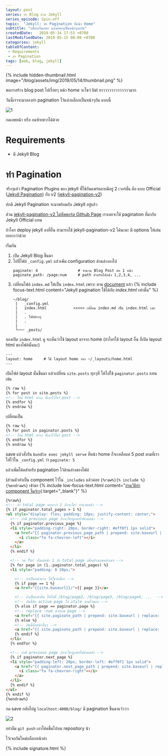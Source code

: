 ```yaml
---
layout: post 
series: ทำ Blog ด้วย Jekyll
series_episode: Spin-off
topic:  "Jekyll: ทำ Pagination ที่หน้า Home"
subtitle: "บล็อกเริ่มเยอะ แบ่งย่อยๆเป็นหน้าๆละกัน"
createdDate:   2019-05-14 17:53 +0700
lastModifiedDate: 2019-05-15 00:09 +0700
categories: jekyll
tableOfContent:
 - Requirements
 - ทำ Pagination
tags: [web, blog, jekyll]
---
```


{% include hidden-thumbnail.html image="/blog/assets/img/2019/05/14/thumbnail.png" %}

พอเราสร้าง blog post ไปเรื่อยๆ หน้า home จะโชว์ list ยาวววววววววววววมาก

วันนี้เราจะมาลองทำ pagination ไว้แบ่งบล็อกเป็นหน้าๆกัน แบบนี้ 

![1](/blog/assets/img/2019/05/14/1.png)

กดเลขหน้า หรือ กดซ้ายขวาได้ด้วย

# Requirements

- มี Jekyll Blog

# ทำ Pagination

จริงๆแล้ว Pagination Plugins ของ jekyll ที่ใช้กันแพร่หลายมีอยู่ 2 เวอร์ชั่น คือ แบบ Official ([Jekyll Pagination](https://jekyllrb.com/docs/pagination/)) กับ v2 ([jekyll-pagination-v2](https://github.com/sverrirs/jekyll-paginate-v2))

ปกติ Jekyll Pagination จะมาพร้อมกับ Jekyll อยู่แล้ว 

ส่วน <u>jekyll-pagination-v2 ไม่ซัพพอร์ต Github Page</u> เราเลยจะใช้ pagination ที่มากับ Jekyll Official แทน

ถ้าใคร deploy jekyll ลงที่อื่น สามารถใช้ jekyll-pagination-v2 ได้นะคะ มี options ให้เล่นเยอะกว่าด้วย

เริ่มกัน

1. เปิด Jekyll Blog ขึ้นมา
2. ไปที่ไฟล์ `_config.yml` แล้วเพิ่ม configuration ด้านล่างลงไป
   ```
   paginate: 4                  # จำนวน Blog Post ต่อ 1 หน้า
   paginate_path: /page:num     # path สำหรับไปหน้า 1,2,3,4, ...
   ```
3. เปลี่ยนไฟล์ `index.md` ให้เป็น `index.html` เพราะ ตาม [document](https://jekyllrb.com/docs/pagination/) แล้ว {% include focus-text.html content="Jekyll pagination ใช้ได้กับ <em>index.html</em> เท่านั้น" %} 
   ```
   ~/blog/
    |   _config.yml   
    |   index.html            <<<<< เปลี่ยน index.md เป็น index.html เลย            
    |   .          
    |   . ไฟล์ต่างๆ  
    |   .                       
    |
    └─── _posts/
    ```

ลองเปิด `index.html` ดู จะเห็นว่าใช้ layout มาจาก home (ถ้าใครใช้ layout อื่น ก็เปิด layout html ของไฟล์นั้นนะ)
```html
---
layout: home     # ใช้ layout home จาก ~/_layouts/home.html
---
```

เปิดไฟล์ layout นั้นขึ้นมา แล้วเปลี่ยน `site.posts` ทุกๆที่ ให้ไปใช้ `paginator.posts` แทน เช่น

```html
{% raw %}
{% for post in site.posts %}
<!-- โค้ด html ต่างๆ ที่เอาไว้โชว์ post -->
{% endfor %}
{% endraw %}
```

เปลี่ยนเป็น

```html
{% raw %}
{% for post in paginator.posts %}
<!-- โค้ด html ต่างๆ ที่เอาไว้โชว์ post -->
{% endfor %}
{% endraw %}
```

save แล้วสั่งรัน `bundle exec jekyll serve` ที่หน้า home ก็จะเหลือแค่ 5 post ตามที่เราใส่ไว้ใน `_config.yml` ว่า `paginate: 5`

แล้วเพิ่มโค้ดสำหรับ pagination ไว้ด้านล่างของไฟล์

(ส่วนตัวทำเป็น component ไว้ใน `_includes` แล้วค่อย `{%raw%}{% include %}{%endraw%}` เข้ามา {% include low-focus-text.html content="[อ่านวิธีทำ component จิ้มจ้าา](/blog/jekyll/2019/05/10/jekyll-includes.html){:target=\"_blank\"}" %} 

```html
{%raw%}
<!-- ถ้า total page มากกว่า 1 ถึงจะโชว์ จำนวนหน้า -->
{% if paginator.total_pages > 1 %}
<ul style="display: flex; padding: 10px; justify-content: center;">
  <!-- ถ้ามี previous page ถึงจะโชว์ลูกศรไปด้านหน้า -->
  {% if paginator.previous_page %}
  <li style="padding-right: 20px; border-right: #eff0f1 1px solid">
    <a href="{{ paginator.previous_page_path | prepend: site.baseurl | replace: ':num', page }}">
      <i class="fa fa-chevron-left"></i>
    </a>
  </li>
  {% endif %}

  <!-- วน for ตั้งแต่หน้า 1 ถึง total page เพื่อสร้างเลขหน้าเพจ -->
  {% for page in (1..paginator.total_pages) %}
  <li style="padding: 0 20px;">

    <!-- ถ้าเป็นหน้าแรก ให้โชว์บล็อก -->    
    {% if page == 1 %}
    <a href="{{site.baseurl}}/">{{ page }}</a>

    <!-- ถ้าเป็นหน้าอื่น ให้ไปที่ /blog/page2, /blog/page3, /blog/page4, ...  -->  
    <!-- อันนี้คือ active page ใส่ style ตามใจชอบ -->  
    {% else if page == paginator.page %}
    <!-- replace :num ด้วยเลข page -->    
    <a href="{{ site.paginate_path | prepend: site.baseurl | replace: ':num', page }}">{{ page }}</a>
    {% else %}
    <!-- อันนี้คือหน้าอื่นๆ -->  
    <a href="{{ site.paginate_path | prepend: site.baseurl | replace: ':num', page }}">{{ page }}</a>
    {% endif %}
  </li>
  {% endfor %}

  <!-- ถ้ามี previous page ถึงจะโชว์ลูกศรไปด้านหลัง -->
  {% if paginator.next_page %}
  <li style="padding-left: 20px; border-left: #eff0f1 1px solid">
    <a href="{{ paginator.next_page_path | prepend: site.baseurl | replace: ':num', page }}">
      <i class="fa fa-chevron-right"></i>
    </a>
  </li>
  {% endif %}
</ul>
{% endif %}
{%endraw%}
```

กด save กลับไปดู `localhost:4000/blog/` มี pagination ขึ้นมาแว้ววว

![2](/blog/assets/img/2019/05/14/2.png)

อย่าลืม `git push` เอาโค้ดขึ้นไปบน repository น้า

ไว้เจอกันใหม่บล็อกหน้าค่า

{% include signature.html %}